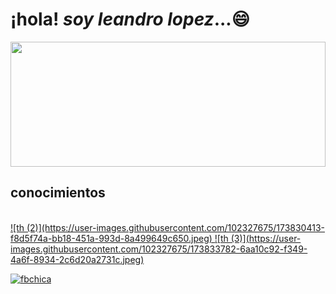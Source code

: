 # ¡hola! *soy leandro lopez*...😄
<img src="https://user-images.githubusercontent.com/102327675/173434402-667c09a5-ed4a-45e7-ae2f-968649029715.jpeg" height= "200" width="100%"/>
<br> 
<h2 aling="center">conocimientos</h2>
<br>
<a href="https://www.youtube.com/watch?v=rr2H086z16s&list=PLPl81lqbj-4LKo66cEts5yC_AjOvqKptm&ab_channel=Bluuweb">![th (2)](https://user-images.githubusercontent.com/102327675/173830413-f8d5f74a-bb18-451a-993d-8a499649c650.jpeg)
</a>
<a height= "200" width="100%"href="platzi.com">![th (3)](https://user-images.githubusercontent.com/102327675/173833782-6aa10c92-f349-4a6f-8934-2c6d20a2731c.jpeg)
</a>

[![fbchica](https://user-images.githubusercontent.com/102327675/173827370-a93d0d92-f55c-4868-87a0-a3f9a79bc22a.jpeg)
](https://www.facebook.com/leandro.lopez.a)
<!--
**leandrolope/leandrolope** is a ✨ _special_ ✨ repository because its `README.md` (this file) appears on your GitHub profile.!

Here are some ideas to get you started:

- 🔭 I’m currently working on ...
- 🌱 I’m currently learning ...
- 👯 I’m looking to collaborate on ...
- 🤔 I’m looking for help with ...
- 💬 Ask me about ...
- 📫 How to reach me: ...
- 😄 Pronouns: ...
- ⚡ Fun fact: ...
-->
